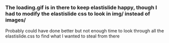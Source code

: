 ### The loading.gif is in there to keep elastislide happy, though I had to modify the elastislide css to look in img/ instead of images/   
Probably could have done better but not enough time to look through all the elastislide.css to find what I wanted to steal from there
